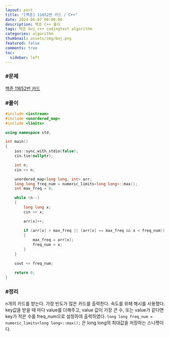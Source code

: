 ```yaml
---
layout: post
title: "[백준] 11652번 카드 / C++"
date: 2024-06-07 00:00:00
description: 백준 C++ 풀이
tags: 백준 boj c++ codingtest algorithm
categories: algorithm
thumbnail: assets/img/boj.png
featured: false
comments: true
toc:
  sidebar: left
---
```


### #문제
[백준 11652번 카드](https://www.acmicpc.net/problem/11652)

### #풀이
```c++
#include <iostream>
#include <unordered_map>
#include <limits>

using namespace std;

int main()
{
	ios::sync_with_stdio(false);
	cin.tie(nullptr);

	int n;
	cin >> n;

	unordered_map<long long, int> arr;
	long long freq_num = numeric_limits<long long>::max();
	int max_freq = 0;

	while (n--)
	{
		long long x;
		cin >> x;

		arr[x]++;

		if (arr[x] > max_freq || (arr[x] == max_freq && x < freq_num))
		{
			max_freq = arr[x];
			freq_num = x;
		}
	}

	cout << freq_num;

	return 0;
}
```

### #정리
n개의 카드를 받는다. 가장 빈도가 많은 카드를 출력한다. 속도를 위해 해시를 사용했다. key값을 받을 때 마다 value를 더해주고, value 값이 가장 큰 수, 또는 value가 같다면 key가 작은 수를 freq_num으로 설정하여 출력하였다. `long long freq_num = numeric_limits<long long>::max();` 은 long long의 최대값을 저장하는 스니펫이다.
